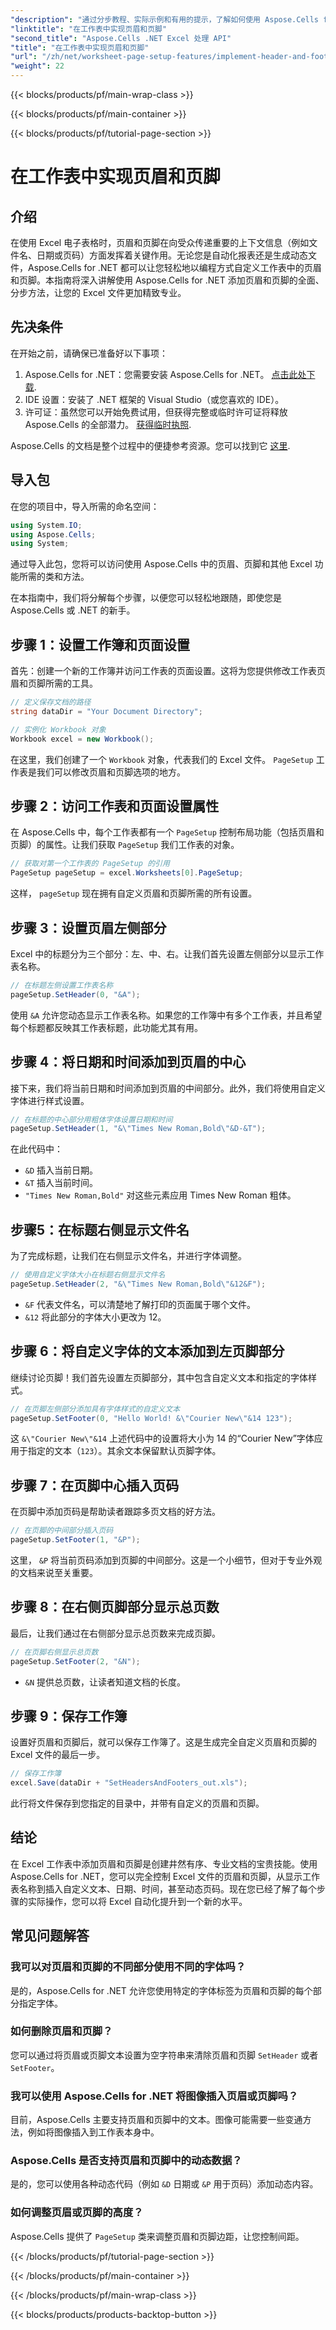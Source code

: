 ```yaml
---
"description": "通过分步教程、实际示例和有用的提示，了解如何使用 Aspose.Cells for .NET 在 Excel 工作表中设置页眉和页脚。"
"linktitle": "在工作表中实现页眉和页脚"
"second_title": "Aspose.Cells .NET Excel 处理 API"
"title": "在工作表中实现页眉和页脚"
"url": "/zh/net/worksheet-page-setup-features/implement-header-and-footer/"
"weight": 22
---
```


{{< blocks/products/pf/main-wrap-class >}}

{{< blocks/products/pf/main-container >}}

{{< blocks/products/pf/tutorial-page-section >}}

# 在工作表中实现页眉和页脚

## 介绍

在使用 Excel 电子表格时，页眉和页脚在向受众传递重要的上下文信息（例如文件名、日期或页码）方面发挥着关键作用。无论您是自动化报表还是生成动态文件，Aspose.Cells for .NET 都可以让您轻松地以编程方式自定义工作表中的页眉和页脚。本指南将深入讲解使用 Aspose.Cells for .NET 添加页眉和页脚的全面、分步方法，让您的 Excel 文件更加精致专业。

## 先决条件

在开始之前，请确保已准备好以下事项：

1. Aspose.Cells for .NET：您需要安装 Aspose.Cells for .NET。 [点击此处下载](https://releases。aspose.com/cells/net/).
2. IDE 设置：安装了 .NET 框架的 Visual Studio（或您喜欢的 IDE）。
3. 许可证：虽然您可以开始免费试用，但获得完整或临时许可证将释放 Aspose.Cells 的全部潜力。 [获得临时执照](https://purchase。aspose.com/temporary-license/).

Aspose.Cells 的文档是整个过程中的便捷参考资源。您可以找到它 [这里](https://reference。aspose.com/cells/net/).

## 导入包

在您的项目中，导入所需的命名空间：

```csharp
using System.IO;
using Aspose.Cells;
using System;
```

通过导入此包，您将可以访问使用 Aspose.Cells 中的页眉、页脚和其他 Excel 功能所需的类和方法。

在本指南中，我们将分解每个步骤，以便您可以轻松地跟随，即使您是 Aspose.Cells 或 .NET 的新手。

## 步骤 1：设置工作簿和页面设置

首先：创建一个新的工作簿并访问工作表的页面设置。这将为您提供修改工作表页眉和页脚所需的工具。

```csharp
// 定义保存文档的路径
string dataDir = "Your Document Directory";

// 实例化 Workbook 对象
Workbook excel = new Workbook();
```

在这里，我们创建了一个 `Workbook` 对象，代表我们的 Excel 文件。 `PageSetup` 工作表是我们可以修改页眉和页脚选项的地方。


## 步骤 2：访问工作表和页面设置属性

在 Aspose.Cells 中，每个工作表都有一个 `PageSetup` 控制布局功能（包括页眉和页脚）的属性。让我们获取 `PageSetup` 我们工作表的对象。

```csharp
// 获取对第一个工作表的 PageSetup 的引用
PageSetup pageSetup = excel.Worksheets[0].PageSetup;
```

这样， `pageSetup` 现在拥有自定义页眉和页脚所需的所有设置。


## 步骤 3：设置页眉左侧部分

Excel 中的标题分为三个部分：左、中、右。让我们首先设置左侧部分以显示工作表名称。

```csharp
// 在标题左侧设置工作表名称
pageSetup.SetHeader(0, "&A");
```

使用 `&A` 允许您动态显示工作表名称。如果您的工作簿中有多个工作表，并且希望每个标题都反映其工作表标题，此功能尤其有用。


## 步骤 4：将日期和时间添加到页眉的中心

接下来，我们将当前日期和时间添加到页眉的中间部分。此外，我们将使用自定义字体进行样式设置。

```csharp
// 在标题的中心部分用粗体字体设置日期和时间
pageSetup.SetHeader(1, "&\"Times New Roman,Bold\"&D-&T");
```

在此代码中：
- `&D` 插入当前日期。
- `&T` 插入当前时间。
- `"Times New Roman,Bold"` 对这些元素应用 Times New Roman 粗体。


## 步骤5：在标题右侧显示文件名

为了完成标题，让我们在右侧显示文件名，并进行字体调整。

```csharp
// 使用自定义字体大小在标题右侧显示文件名
pageSetup.SetHeader(2, "&\"Times New Roman,Bold\"&12&F");
```

- `&F` 代表文件名，可以清楚地了解打印的页面属于哪个文件。
- `&12` 将此部分的字体大小更改为 12。


## 步骤 6：将自定义字体的文本添加到左页脚部分

继续讨论页脚！我们首先设置左页脚部分，其中包含自定义文本和指定的字体样式。

```csharp
// 在页脚左侧部分添加具有字体样式的自定义文本
pageSetup.SetFooter(0, "Hello World! &\"Courier New\"&14 123");
```

这 `&\"Courier New\"&14` 上述代码中的设置将大小为 14 的“Courier New”字体应用于指定的文本（`123`）。其余文本保留默认页脚字体。


## 步骤 7：在页脚中心插入页码

在页脚中添加页码是帮助读者跟踪多页文档的好方法。

```csharp
// 在页脚的中间部分插入页码
pageSetup.SetFooter(1, "&P");
```

这里， `&P` 将当前页码添加到页脚的中间部分。这是一个小细节，但对于专业外观的文档来说至关重要。


## 步骤 8：在右侧页脚部分显示总页数

最后，让我们通过在右侧部分显示总页数来完成页脚。

```csharp
// 在页脚右侧显示总页数
pageSetup.SetFooter(2, "&N");
```

- `&N` 提供总页数，让读者知道文档的长度。


## 步骤 9：保存工作簿

设置好页眉和页脚后，就可以保存工作簿了。这是生成完全自定义页眉和页脚的 Excel 文件的最后一步。

```csharp
// 保存工作簿
excel.Save(dataDir + "SetHeadersAndFooters_out.xls");
```

此行将文件保存到您指定的目录中，并带有自定义的页眉和页脚。


## 结论

在 Excel 工作表中添加页眉和页脚是创建井然有序、专业文档的宝贵技能。使用 Aspose.Cells for .NET，您可以完全控制 Excel 文件的页眉和页脚，从显示工作表名称到插入自定义文本、日期、时间，甚至动态页码。现在您已经了解了每个步骤的实际操作，您可以将 Excel 自动化提升到一个新的水平。

## 常见问题解答

### 我可以对页眉和页脚的不同部分使用不同的字体吗？  
是的，Aspose.Cells for .NET 允许您使用特定的字体标签为页眉和页脚的每个部分指定字体。

### 如何删除页眉和页脚？  
您可以通过将页眉或页脚文本设置为空字符串来清除页眉和页脚 `SetHeader` 或者 `SetFooter`。

### 我可以使用 Aspose.Cells for .NET 将图像插入页眉或页脚吗？  
目前，Aspose.Cells 主要支持页眉和页脚中的文本。图像可能需要一些变通方法，例如将图像插入到工作表本身中。

### Aspose.Cells 是否支持页眉和页脚中的动态数据？  
是的，您可以使用各种动态代码（例如 `&D` 日期或 `&P` 用于页码）添加动态内容。

### 如何调整页眉或页脚的高度？  
Aspose.Cells 提供了 `PageSetup` 类来调整页眉和页脚边距，让您控制间距。

{{< /blocks/products/pf/tutorial-page-section >}}

{{< /blocks/products/pf/main-container >}}

{{< /blocks/products/pf/main-wrap-class >}}

{{< blocks/products/products-backtop-button >}}